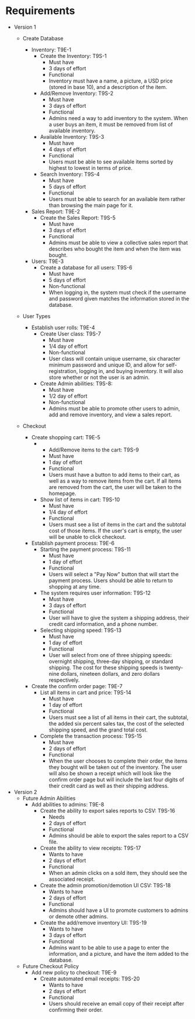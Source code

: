 # Requirements 

- Version 1
  - Create Database
    - Inventory: T9E-1
      - Create the Inventory: T9S-1
        - Must have
        - 3 days of effort
        - Functional
        - Inventory must have a name, a picture, a USD price (stored in base 10), and a description of the item.
       - Add/Remove Inventory: T9S-2
         - Must have
         - 3 days of effort
         - Functional
         - Admins need a way to add inventory to the system. When a user buys an item, it must be removed from list of available inventory.
        - Available Inventory: T9S-3
          - Must have
          - 4 days of effort
          - Functional
          - Users must be able to see available items sorted by highest to lowest in terms of price. 
        - Search Inventory: T9S-4
          - Must have
          - 5 days of effort
          - Functional
          - Users must be able to search for an available item rather than browsing the main page for it.
    - Sales Report: T9E-2
      -  Create the Sales Report: T9S-5
         - Must have
         - 3 days of effort
         - Functional
         - Admins must be able to view a collective sales report that describes who bought the item and when the item was bought.
    - Users: T9E-3
      - Create a database for all users: T9S-6
        - Must have
        - 5 days of effort
        - Non-functional
        - When logging in, the system must check if the username and password given matches the information stored in the database.
        
  - User Types
    - Establish user rolls: T9E-4
      - Create User class: T9S-7
        - Must have
        - 1/4 day of effort
        - Non-functional
        - User class will contain unique username, six character minimum password and unique ID, and allow for self-registration, logging in, and buying inventory. It will also store whether or not the user is an admin.
      - Create Admin abilities: T9S-8:
          - Must have
          - 1/2 day of effort
          - Non-functional
          - Admins must be able to promote other users to admin, add and remove inventory, and view a sales report.
   - Checkout
       - Create shopping cart: T9E-5
           - -  Add/Remove items to the cart: T9S-9
              - Must have
              - 1 day of effort
              - Functional
              - Users must have a button to add items to their cart, as well as a way to remove items from the cart. If all items are removed from the cart, the user will be taken to the homepage.
          - Show list of items in cart: T9S-10
            - Must have
            - 1/4 day of effort
            - Functional
            - Users must see a list of items in the cart and the subtotal cost of those items. If the user's cart is empty, the user will be unable to click checkout. 
        - Establish payment process: T9E-6
            - Starting the payment process: T9S-11
                - Must have
                - 1 day of effort
                - Functional
                - Users will select a "Pay Now" button that will start the payment process. Users should be able to return to shopping at any time.
            - The system requires user information: T9S-12
                - Must have
                - 3 days of effort
                - Functional
                - User will have to give the system a shipping address, their credit card information, and a phone number.
            - Selecting shipping speed: T9S-13
                - Must have
                - 1 day of effort
                - Functional
                - User will select from one of three shipping speeds: overnight shipping, three-day shipping, or standard shipping. The cost for these shipping speeds is twenty-nine dollars, nineteen dollars, and zero dollars respectively.
        - Create the confirm order page: T9E-7
            - List all items in cart and price: T9S-14
                - Must have
                - 1 day of effort
                - Functional
                - Users must see a list of all items in their cart, the subtotal, the added six percent sales tax, the cost of the selected shipping speed, and the grand total cost.
            - Complete the transaction process: T9S-15
                - Must have
                - 2 days of effort
                - Functional
                - When the user chooses to complete their order, the items they bought will be taken out of the inventory. The user will also be shown a receipt which will look like the confirm order page but will include the last four digits of their credit card as well as their shipping address.
- Version 2
  - Future Admin Abilities
    - Add abilities to admins: T9E-8 
      -  Create the ability to export sales reports to CSV: T9S-16
          - Needs
          - 2 days of effort
          - Functional
          - Admins should be able to export the sales report to a CSV file. 
      -  Create the ability to view receipts: T9S-17
          -   Wants to have
          -   2 days of effort
          -   Functional
          -   When an admin clicks on a sold item, they should see the associated receipt.
      -  Create the admin promotion/demotion UI CSV: T9S-18     
          -   Wants to have
          -   2 days of effort
          -   Functional
          -  Admins should have a UI to promote customers to admins or demote other admins.
      - Create the add/remove inventory UI: T9S-19
          - Wants to have
          - 3 days of effort
          - Functional
          - Admins want to be able to use a page to enter the information, and a picture, and have the item added to the database.
  - Future Checkout Policy
      - Add new policy to checkout: T9E-9
        - Create automated email receipts: T9S-20
            -   Wants to have
            -   2 days of effort
            -   Functional
            -   Users should receive an email copy of their receipt after confirming their order. 
 
